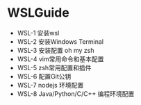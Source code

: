 # WSLGuide

+ WSL-1
  安装wsl
+ WSL-2
  安装Windows Terminal
+ WSL-3
  安装配置 oh my zsh
+ WSL-4
  vim常用命令和基本配置
+ WSL-5
  zsh常用配置和插件
+ WSL-6
  配置Git公钥
+ WSL-7
  nodejs 环境配置
+ WSL-8
  Java/Python/C/C++ 编程环境配置
